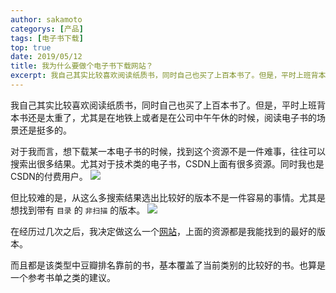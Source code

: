 ```yaml
---	
author: sakamoto	
categorys: [产品]	
tags: [电子书下载]	
top: true	
date: 2019/05/12	
title: 我为什么要做个电子书下载网站？	
excerpt: 我自己其实比较喜欢阅读纸质书，同时自己也买了上百本书了。但是，平时上班背本书还是太重了，尤其是在地铁上，阅读电子书的场景还是挺多的。	
---	
```

我自己其实比较喜欢阅读纸质书，同时自己也买了上百本书了。但是，平时上班背本书还是太重了，尤其是在地铁上或者是在公司中午午休的时候，阅读电子书的场景还是挺多的。	

对于我而言，想下载某一本电子书的时候，找到这个资源不是一件难事，往往可以搜索出很多结果。尤其对于技术类的电子书，CSDN上面有很多资源。同时我也是CSDN的付费用户。	
![](https://cdn.iizhi.cn/blog/csdn-jifen.png)	

但比较难的是，从这么多搜索结果选出比较好的版本不是一件容易的事情。尤其是想找到带有 `目录` 的 `非扫描` 的版本。	
![](https://cdn.iizhi.cn/blog/csdn-result.png)	

在经历过几次之后，我决定做这么一个[网站](https://www.Iizhi.cn/book)，上面的资源都是我能找到的最好的版本。	

而且都是该类型中豆瓣排名靠前的书，基本覆盖了当前类别的比较好的书。也算是一个参考书单之类的建议。	

<ZanShang />